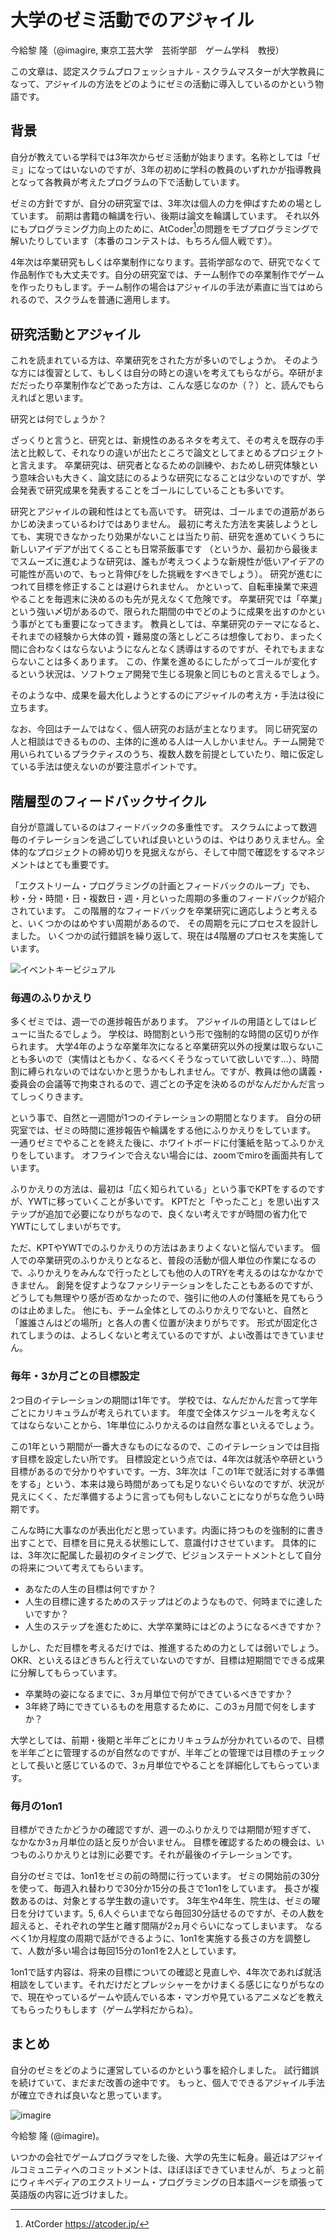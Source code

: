 # 大学のゼミ活動でのアジャイル

今給黎 隆（@imagire, 東京工芸大学　芸術学部　ゲーム学科　教授）


この文章は、認定スクラムプロフェッショナル - スクラムマスターが大学教員になって、アジャイルの方法をどのようにゼミの活動に導入しているのかという物語です。

## 背景

自分が教えている学科では3年次からゼミ活動が始まります。名称としては「ゼミ」になってはいないのですが、3年の初めに学科の教員のいずれかが指導教員となって各教員が考えたプログラムの下で活動しています。

ゼミの方針ですが、自分の研究室では、3年次は個人の力を伸ばすための場としています。
前期は書籍の輪講を行い、後期は論文を輪講しています。
それ以外にもプログラミング力向上のために、AtCoder[^AtCoder]の問題をモブプログラミングで解いたりしています（本番のコンテストは、もちろん個人戦です）。

[^AtCoder]: AtCorder https://atcoder.jp/

4年次は卒業研究もしくは卒業制作になります。芸術学部なので、研究でなくて作品制作でも大丈夫です。自分の研究室では、チーム制作での卒業制作でゲームを作ったりもします。チーム制作の場合はアジャイルの手法が素直に当てはめられるので、スクラムを普通に適用します。

## 研究活動とアジャイル

これを読まれている方は、卒業研究をされた方が多いのでしょうか。
そのような方には復習として、もしくは自分の時との違いを考えてもらながら。卒研がまだだったり卒業制作などであった方は、こんな感じなのか（？）と、読んでもらえればと思います。

研究とは何でしょうか？

ざっくりと言うと、研究とは、新規性のあるネタを考えて、その考えを既存の手法と比較して、それなりの違いが出たところで論文としてまとめるプロジェクトと言えます。
卒業研究は、研究者となるための訓練や、おためし研究体験という意味合いも大きく、論文誌にのるような研究になることは少ないのですが、学会発表で研究成果を発表することをゴールにしていることも多いです。

研究とアジャイルの親和性はとても高いです。
研究は、ゴールまでの道筋があらかじめ決まっているわけではありません。
最初に考えた方法を実装しようとしても、実現できなかったり効果がないことは当たり前、研究を進めていくうちに新しいアイデアが出てくることも日常茶飯事です
（というか、最初から最後までスムーズに進むような研究は、誰もが考えつくような新規性が低いアイデアの可能性が高いので、もっと背伸びをした挑戦をすべきでしょう）。
研究が進むにつれて目標を修正することは避けられません。
かといって、自転車操業で来週やることを毎週末に決めるのも先が見えなくて危険です。
卒業研究では「卒業」という強い〆切があるので、限られた期間の中でどのように成果を出すのかという事がとても重要になってきます。
教員としては、卒業研究のテーマになると、それまでの経験から大体の質・難易度の落としどころは想像しており、まったく間に合わなくはならないようになんとなく誘導はするのですが、それでもままならないことは多くあります。
この、作業を進めるにしたがってゴールが変化するという状況は、ソフトウェア開発で生じる現象と同じものと言えるでしょう。

そのような中、成果を最大化しようとするのにアジャイルの考え方・手法は役に立ちます。

なお、今回はチームではなく、個人研究のお話が主となります。
同じ研究室の人と相談はできるものの、主体的に進める人は一人しかいません。チーム開発で用いられているプラクティスのうち、複数人数を前提としていたり、暗に仮定している手法は使えないのが要注意ポイントです。

## 階層型のフィードバックサイクル

自分が意識しているのはフィードバックの多重性です。
スクラムによって数週毎のイテレーションを過ごしていれば良いというのは、やはりありえません。全体的なプロジェクトの締め切りを見据えながら、そして中間で確認をするマネジメントはとても重要です。

「エクストリーム・プログラミングの計画とフィードバックのループ」でも、秒・分・時間・日・複数日・週・月といった周期の多重のフィードバックが紹介されています。
この階層的なフィードバックを卒業研究に適応しようと考えると、いくつかのはめやすい周期があるので、
その周期を元にプロセスを設計しました。
いくつかの試行錯誤を繰り返して、現在は4階層のプロセスを実施しています。

![イベントキービジュアル](images/chap-imagire/loop.png?scale=0.3)

### 毎週のふりかえり

多くゼミでは、週一での進捗報告があります。
アジャイルの用語としてはレビューに当たるでしょう。
学校は、時間割という形で強制的な時間の区切りが作られます。
大学4年のような卒業年次になると卒業研究以外の授業は取らないことも多いので（実情はともかく、なるべくそうなっていて欲しいです…）、時間割に縛られないのではないかと思うかもしれません。ですが、教員は他の講義・委員会の会議等で拘束されるので、週ごとの予定を決めるのがなんだかんだ言ってしっくりきます。

という事で、自然と一週間が1つのイテレーションの期間となります。
自分の研究室では、ゼミの時間に進捗報告や輪講をする他にふりかえりをしています。
一通りゼミでやることを終えた後に、ホワイトボードに付箋紙を貼ってふりかえりをしています。
オフラインで合えない場合には、zoomでmiroを画面共有しています。

ふりかえりの方法は、最初は「広く知られている」という事でKPTをするのですが、YWTに移っていくことが多いです。
KPTだと「やったこと」を思い出すステップが追加で必要になりがちなので、良くない考えですが時間の省力化でYWTにしてしまいがちです。

ただ、KPTやYWTでのふりかえりの方法はあまりよくないと悩んでいます。
個人での卒業研究のふりかえりとなると、普段の活動が個人単位の作業になるので、ふりかえりをみんなで行ったとしても他の人のTRYを考えるのはなかなかできません。
創発を促すようなファシリテーションをしたこともあるのですが、どうしても無理やり感が否めなかったので、強引に他の人の付箋紙を見てもらうのは止めました。
他にも、チーム全体としてのふりかえりでないと、自然と「誰誰さんはどの場所」と各人の書く位置が決まりがちです。
形式が固定化されてしまうのは、よろしくないと考えているのですが、よい改善はできていません。

### 毎年・3か月ごとの目標設定

2つ目のイテレーションの期間は1年です。
学校では、なんだかんだ言って学年ごとにカリキュラムが考えられています。
年度で全体スケジュールを考えなくてはならないことから、1年単位にふりかえるのは自然な事といえるでしょう。

この1年という期間が一番大きなものになるので、このイテレーションでは目指す目標を設定したい所です。
目標設定という点では、4年次は就活や卒研という目標があるので分かりやすいです。一方、3年次は「この1年で就活に対する準備をする」という、本来は幾ら時間があっても足りないぐらいなのですが、状況が見えにくく、ただ準備するように言っても何もしないことになりがちな危うい時期です。

こんな時に大事なのが表出化だと思っています。内面に持つものを強制的に書き出すことで、目標を目に見える状態にして、意識付けさせています。
具体的には、3年次に配属した最初のタイミングで、ビジョンステートメントとして自分の将来について考えてもらいます。
- あなたの人生の目標は何ですか？
- 人生の目標に達するためのステップはどのようなもので、何時までに達したいですか？
- 人生のステップを進むために、大学卒業時にはどのようになるべきですか？

しかし、ただ目標を考えるだけでは、推進するための力としては弱いでしょう。OKR、といえるほどきちんと行えていないのですが、目標は短期間でできる成果に分解してもらっています。

- 卒業時の姿になるまでに、3ヵ月単位で何ができているべきですか？
- 3年終了時にできているものを用意するために、この3ヵ月間で何をしますか？

大学としては、前期・後期と半年ごとにカリキュラムが分かれているので、目標を半年ごとに管理するのが自然なのですが、半年ごとの管理では目標のチェックとして長いと感じているので、3ヵ月単位でやることを詳細化してもらっています。

### 毎月の1on1

目標ができたかどうかの確認ですが、週一のふりかえりでは期間が短すぎて、
なかなか3ヵ月単位の話と反りが合いません。
目標を確認するための機会は、いつものふりかえりとは別に必要です。それが最後のイテレーションです。

自分のゼミでは、1on1をゼミの前の時間に行っています。
ゼミの開始前の30分を使って、毎週入れ替わりで30分か15分の長さで1on1をしています。
長さが複数あるのは、対象とする学生数の違いです。
3年生や4年生、院生は、ゼミの曜日を分けています。5, 6人ぐらいまでなら毎回30分話せるのですが、その人数を超えると、それぞれの学生と離す間隔が2ヵ月ぐらいになってしまいます。
なるべく1か月程度の周期で話ができるように、1on1を実施する長さの方を調整して、人数が多い場合は毎回15分の1on1を2人としています。

1on1で話す内容は、将来の目標についての確認と見直しや、4年次であれば就活相談をしています。それだけだとプレッシャーをかけまくる感じになりがちなので、現在やっているゲームや読んでいる本・マンガや見ているアニメなどを教えてもらったりもします（ゲーム学科だからね）。

## まとめ

自分のゼミをどのように運営しているのかという事を紹介しました。
試行錯誤を続けていて、まだまだ改善の途中です。
もっと、個人でできるアジャイル手法が確立できれば良いなと思っています。

![imagire](images/chap-imagire/imagire.jpg?scale=0.5) 

今給黎 隆 (@imagire)。

いつかの会社でゲームプログラマをした後、大学の先生に転身。最近はアジャイルコミュニティへのコミットメントは、ほぼほぼできていませんが、ちょっと前にウィキペディアのエクストリーム・プログラミングの日本語ページを頑張って英語版の内容に近づけました。
